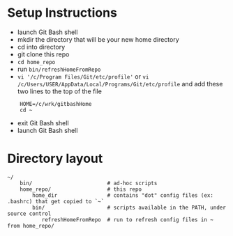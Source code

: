 # Setup Instructions

- launch Git Bash shell
- mkdir the directory that will be your new home directory
- cd into directory
- git clone this repo
- `cd home_repo`
- run `bin/refreshHomeFromRepo`
- `vi '/c/Program Files/Git/etc/profile'` or `vi /c/Users/USER/AppData/Local/Programs/Git/etc/profile` and add these two lines to the top of the file
```
    HOME=/c/wrk/gitbashHome
    cd ~
```
- exit Git Bash shell
- launch Git Bash shell


# Directory layout

```
~/
    bin/                        # ad-hoc scripts
    home_repo/                  # this repo
        home_dir                # contains "dot" config files (ex: .bashrc) that get copied to `~`
        bin/                    # scripts available in the PATH, under source control
           refreshHomeFromRepo  # run to refresh config files in ~ from home_repo/
```
